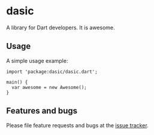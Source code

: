 # dasic

A library for Dart developers. It is awesome.

## Usage

A simple usage example:

    import 'package:dasic/dasic.dart';

    main() {
      var awesome = new Awesome();
    }

## Features and bugs

Please file feature requests and bugs at the [issue tracker][tracker].

[tracker]: http://example.com/issues/replaceme
